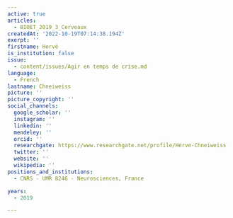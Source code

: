 ```yaml
---
active: true
articles:
  - BIOET_2019_3_Cerveaux
createdAt: '2022-10-19T07:14:38.194Z'
exerpt: ''
firstname: Hervé
is_institution: false
issue:
  - content/issues/Agir en temps de crise.md
language:
  - French
lastname: Chneiweiss
picture: ''
picture_copyright: ''
social_channels:
  google_scholar: ''
  instagram: ''
  linkedin: ''
  mendeley: ''
  orcid: ''
  researchgate: https://www.researchgate.net/profile/Herve-Chneiweiss
  twitter: ''
  website: ''
  wikipedia: ''
positions_and_institutions:
  - CNRS - UMR 8246 - Neurosciences, France

years:
  - 2019

---
```

